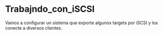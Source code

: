# Trabajndo_con_iSCSI
Vamos a configurar un sistema que exporte algunos targets por iSCSI y los conecte a diversos clientes.
